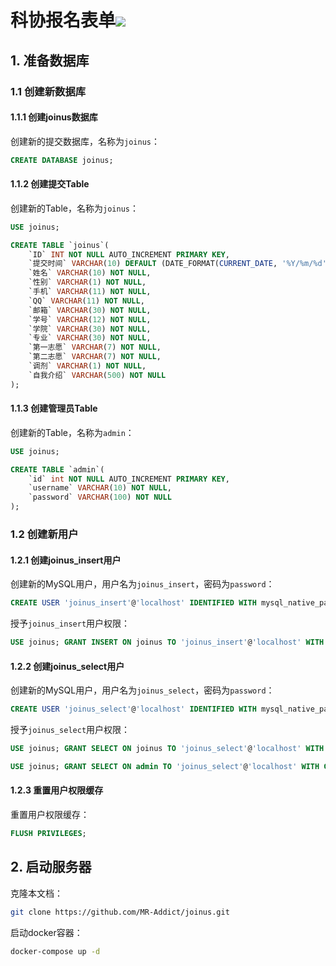 <h1>科协报名表单<img src="https://github.com/MR-Addict/joinus/actions/workflows/docker.yml/badge.svg?branch=main"/></h1>

## 1. 准备数据库

### 1.1 创建新数据库

#### 1.1.1 创建joinus数据库

创建新的提交数据库，名称为`joinus`：

```sql
CREATE DATABASE joinus;
```

#### 1.1.2 创建提交Table

创建新的Table，名称为`joinus`：

```sql
USE joinus;

CREATE TABLE `joinus`(
    `ID` INT NOT NULL AUTO_INCREMENT PRIMARY KEY,
    `提交时间` VARCHAR(10) DEFAULT (DATE_FORMAT(CURRENT_DATE, '%Y/%m/%d')) NOT NULL,
    `姓名` VARCHAR(10) NOT NULL,
    `性别` VARCHAR(1) NOT NULL,
    `手机` VARCHAR(11) NOT NULL,
    `QQ` VARCHAR(11) NOT NULL,
    `邮箱` VARCHAR(30) NOT NULL,
    `学号` VARCHAR(12) NOT NULL,
    `学院` VARCHAR(30) NOT NULL,
    `专业` VARCHAR(30) NOT NULL,
    `第一志愿` VARCHAR(7) NOT NULL,
    `第二志愿` VARCHAR(7) NOT NULL,
    `调剂` VARCHAR(1) NOT NULL,
    `自我介绍` VARCHAR(500) NOT NULL
);
```

#### 1.1.3 创建管理员Table

创建新的Table，名称为`admin`：

```sql
USE joinus;

CREATE TABLE `admin`(
    `id` int NOT NULL AUTO_INCREMENT PRIMARY KEY,
    `username` VARCHAR(10) NOT NULL,
    `password` VARCHAR(100) NOT NULL
);
```

### 1.2 创建新用户

#### 1.2.1 创建joinus_insert用户

创建新的MySQL用户，用户名为`joinus_insert`，密码为`password`：

```sql
CREATE USER 'joinus_insert'@'localhost' IDENTIFIED WITH mysql_native_password BY 'password';
```

授予`joinus_insert`用户权限：

```sql
USE joinus; GRANT INSERT ON joinus TO 'joinus_insert'@'localhost' WITH GRANT OPTION;
```

#### 1.2.2 创建joinus_select用户

创建新的MySQL用户，用户名为`joinus_select`，密码为`password`：

```sql
CREATE USER 'joinus_select'@'localhost' IDENTIFIED WITH mysql_native_password BY 'password';
```

授予`joinus_select`用户权限：

```sql
USE joinus; GRANT SELECT ON joinus TO 'joinus_select'@'localhost' WITH GRANT OPTION;
```

```sql
USE joinus; GRANT SELECT ON admin TO 'joinus_select'@'localhost' WITH GRANT OPTION;
```

#### 1.2.3 重置用户权限缓存

重置用户权限缓存：

```sql
FLUSH PRIVILEGES;
```

## 2. 启动服务器

克隆本文档：

```bash
git clone https://github.com/MR-Addict/joinus.git
```

启动docker容器：

```bash
docker-compose up -d
```
